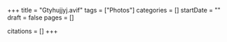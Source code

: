 +++
title = "Gtyhujjyj.avif"
tags = ["Photos"]
categories = []
startDate = ""
draft = false
pages = []

citations = []
+++
